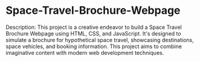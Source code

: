 # Space-Travel-Brochure-Webpage
Description: This project is a creative endeavor to build a Space Travel Brochure Webpage using HTML, CSS, and JavaScript. It's designed to simulate a brochure for hypothetical space travel, showcasing destinations, space vehicles, and booking information. This project aims to combine imaginative content with modern web development techniques.
